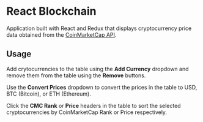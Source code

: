 # React Blockchain

Application built with React and Redux that displays cryptocurrency price data obtained from the [CoinMarketCap API](https://coinmarketcap.com/api/).

## Usage

Add crytocurrencies to the table using the **Add Currency** dropdown and remove them from the table using the **Remove** buttons.

Use the **Convert Prices** dropdown to convert the prices in the table to USD, BTC (Bitcoin), or ETH (Ethereum).

Click the **CMC Rank** or **Price** headers in the table to sort the selected cryptocurrencies by CoinMarketCap Rank or Price respectively.